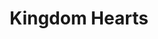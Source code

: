 --- 
title: "Kingdom Hearts"
publishdate: "2019-3-24T16:48:46+02:00"
src: "https://365manga.net/manga/kingdom-hearts"
image: "https://data.365manga.net/images/thumbnails/24478-kingdom-hearts.jpg"
description: "Sora is a young energetic boy looking forward to exploring the world with his friends, Riku and Kairi. The threesome is working hard on completing a raft that will allow them to leave their island but one day a mysterious force causes Sora to gain a special weapon known as the Keyblade. He fights some weird monsters and gets transported to a strange town. Meanwhile, Donald and Goofy leave their…"
---